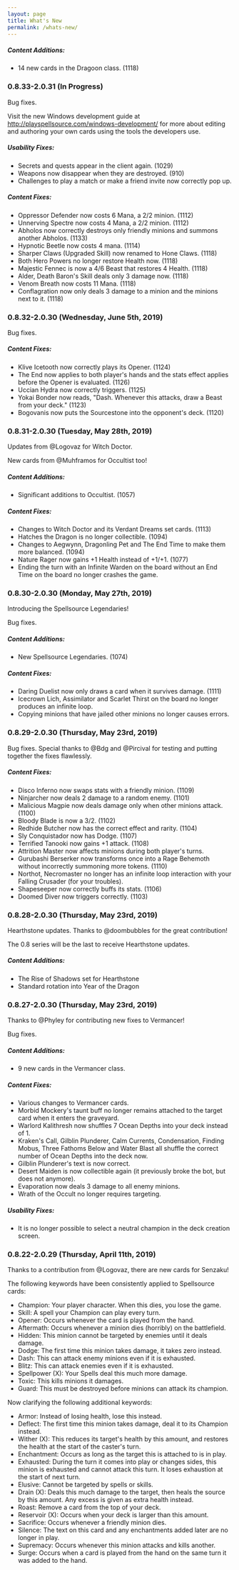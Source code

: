 ```yaml
---
layout: page
title: What's New
permalink: /whats-new/
---
```

##### Content Additions:

 - 14 new cards in the Dragoon class. (1118)

### 0.8.33-2.0.31 (In Progress)

Bug fixes.

Visit the new Windows development guide at http://playspellsource.com/windows-development/ for more about editing and authoring your own cards using the tools the developers use.

##### Usability Fixes:

 - Secrets and quests appear in the client again. (1029)
 - Weapons now disappear when they are destroyed. (910)
 - Challenges to play a match or make a friend invite now correctly pop up. 

##### Content Fixes:
 - Oppressor Defender now costs 6 Mana, a 2/2 minion. (1112)
 - Unnerving Spectre now costs 4 Mana, a 2/2 minion. (1112)
 - Abholos now correctly destroys only friendly minions and summons another Abholos. (1133)
 - Hypnotic Beetle now costs 4 mana. (1114)
 - Sharper Claws (Upgraded Skill) now renamed to Hone Claws. (1118)
 - Both Hero Powers no longer restore Health now. (1118)
 - Majestic Fennec is now a 4/6 Beast that restores 4 Health. (1118)
 - Alder, Death Baron's Skill deals only 3 damage now. (1118)
 - Venom Breath now costs 11 Mana. (1118)
 - Conflagration now only deals 3 damage to a minion and the minions next to it. (1118)

### 0.8.32-2.0.30 (Wednesday, June 5th, 2019)

Bug fixes.

##### Content Fixes:

 - Klive Icetooth now correctly plays its Opener. (1124)
 - The End now applies to both player's hands and the stats effect applies before the Opener is evaluated. (1126)
 - Uccian Hydra now correctly triggers. (1125)
 - Yokai Bonder now reads, "Dash. Whenever this attacks, draw a Beast from your deck." (1123)
 - Bogovanis now puts the Sourcestone into the opponent's deck. (1120)

### 0.8.31-2.0.30 (Tuesday, May 28th, 2019)

Updates from @Logovaz for Witch Doctor.

New cards from @Muhframos for Occultist too!

##### Content Additions:

 - Significant additions to Occultist. (1057)

##### Content Fixes:

 - Changes to Witch Doctor and its Verdant Dreams set cards. (1113)
 - Hatches the Dragon is no longer collectible. (1094)
 - Changes to Aegwynn, Dragonling Pet and The End Time to make them more balanced. (1094)
 - Nature Rager now gains +1 Health instead of +1/+1. (1077)
 - Ending the turn with an Infinite Warden on the board without an End Time on the board no longer crashes the game.

### 0.8.30-2.0.30 (Monday, May 27th, 2019)

Introducing the Spellsource Legendaries!

Bug fixes.

##### Content Additions:

 - New Spellsource Legendaries. (1074)

##### Content Fixes:

 - Daring Duelist now only draws a card when it survives damage. (1111)
 - Icecrown Lich, Assimilator and Scarlet Thirst on the board no longer produces an infinite loop.
 - Copying minions that have jailed other minions no longer causes errors.

### 0.8.29-2.0.30 (Thursday, May 23rd, 2019)

Bug fixes. Special thanks to @Bdg and @Pircival for testing and putting together the fixes flawlessly.

##### Content Fixes:

 - Disco Inferno now swaps stats with a friendly minion. (1109)
 - Ninjarcher now deals 2 damage to a random enemy. (1101)
 - Malicious Magpie now deals damage only when other minions attack. (1100)
 - Bloody Blade is now a 3/2. (1102)
 - Redhide Butcher now has the correct effect and rarity. (1104)
 - Sly Conquistador now has Dodge. (1107)
 - Terrified Tanooki now gains +1 attack. (1108)
 - Attrition Master now affects minions during both player's turns.
 - Gurubashi Berserker now transforms once into a Rage Behemoth without incorrectly summoning more tokens. (1110)
 - Northot, Necromaster no longer has an infinite loop interaction with your Falling Crusader (for your troubles).
 - Shapeseeper now correctly buffs its stats. (1106)
 - Doomed Diver now triggers correctly. (1103)

### 0.8.28-2.0.30 (Thursday, May 23rd, 2019)

Hearthstone updates. Thanks to @doombubbles for the great contribution!

The 0.8 series will be the last to receive Hearthstone updates.

##### Content Additions:
 - The Rise of Shadows set for Hearthstone
 - Standard rotation into Year of the Dragon

### 0.8.27-2.0.30 (Thursday, May 23rd, 2019)

Thanks to @Phyley for contributing new fixes to Vermancer!

Bug fixes.

##### Content Additions:

 - 9 new cards in the Vermancer class.

##### Content Fixes:

 - Various changes to Vermancer cards.
 - Morbid Mockery's taunt buff no longer remains attached to the target card when it enters the graveyard.
 - Warlord Kalithresh now shuffles 7 Ocean Depths into your deck instead of 1.
 - Kraken's Call, Gilblin Plunderer, Calm Currents, Condensation, Finding Mobus, Three Fathoms Below and Water Blast all shuffle the correct number of Ocean Depths into the deck now.
 - Gilblin Plunderer's text is now correct.
 - Desert Maiden is now collectible again (it previously broke the bot, but does not anymore).
 - Evaporation now deals 3 damage to all enemy minions.
 - Wrath of the Occult no longer requires targeting.

##### Usability Fixes:

 - It is no longer possible to select a neutral champion in the deck creation screen.

### 0.8.22-2.0.29 (Thursday, April 11th, 2019)

Thanks to a contribution from @Logovaz, there are new cards for Senzaku!

The following keywords have been consistently applied to Spellsource cards:

 - Champion: Your player character. When this dies, you lose the game.
 - Skill: A spell your Champion can play every turn.
 - Opener: Occurs whenever the card is played from the hand.
 - Aftermath: Occurs whenever a minion dies (horribly) on the battlefield.
 - Hidden: This minion cannot be targeted by enemies until it deals damage.
 - Dodge: The first time this minion takes damage, it takes zero instead.
 - Dash: This can attack enemy minions even if it is exhausted.
 - Blitz: This can attack enemies even if it is exhausted.
 - Spellpower (X): Your Spells deal this much more damage.
 - Toxic: This kills minions it damages.
 - Guard: This must be destroyed before minions can attack its champion.

Now clarifying the following additional keywords:

 - Armor: Instead of losing health, lose this instead.
 - Deflect: The first time this minion takes damage, deal it to its Champion instead.
 - Wither (X): This reduces its target's health by this amount, and restores the health at the start of the caster's turn.
 - Enchantment: Occurs as long as the target this is attached to is in play.
 - Exhausted: During the turn it comes into play or changes sides, this minion is exhausted and cannot attack this turn. It loses exhaustion at the start of next turn.
 - Elusive: Cannot be targeted by spells or skills.
 - Drain (X): Deals this much damage to the target, then heals the source by this amount. Any excess is given as extra health instead.
 - Roast: Remove a card from the top of your deck.
 - Reservoir (X): Occurs when your deck is larger than this amount.
 - Sacrifice: Occurs whenever a friendly minion dies.
 - Silence: The text on this card and any enchantments added later are no longer in play.
 - Supremacy: Occurs whenever this minion attacks and kills another.
 - Surge: Occurs when a card is played from the hand on the same turn it was added to the hand.
